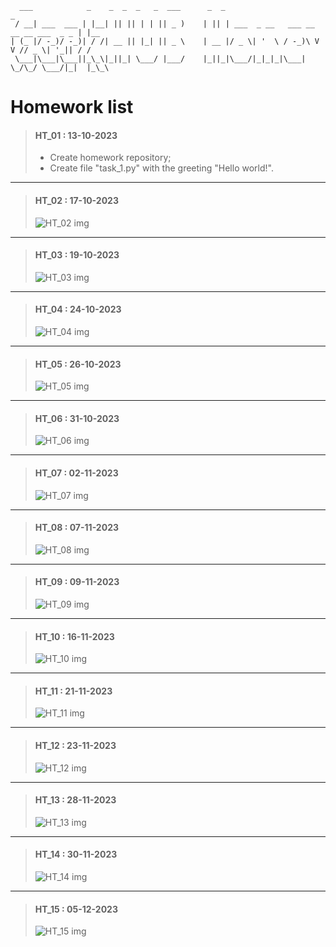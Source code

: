 ```
  ___            _    _  _  _   _  ___      _  _                                     _   
 / __| ___  ___ | |__| || || | | || _ )    | || | ___  _ __   ___ __ __ __ ___  _ _ | |__
| (_ |/ -_)/ -_)| / /| __ || |_| || _ \    | __ |/ _ \| '  \ / -_)\ V  V // _ \| '_|| / /
 \___|\___|\___||_\_\|_||_| \___/ |___/    |_||_|\___/|_|_|_|\___| \_/\_/ \___/|_|  |_\_\
```

# Homework list

> #### HT_01 : 13-10-2023  
> - Create homework repository;   
> - Create file "task_1.py" with the greeting "Hello world!".

___


> #### HT_02 : 17-10-2023  
> ![HT_02 img](https://github.com/korniienko-dm/geekhub-homework/raw/main/img/ht_02.png)

___


> #### HT_03 : 19-10-2023  
> ![HT_03 img](https://github.com/korniienko-dm/geekhub-homework/raw/main/img/ht_03.png)

___


> #### HT_04 : 24-10-2023  
> ![HT_04 img](https://github.com/korniienko-dm/geekhub-homework/raw/main/img/ht_04.png)

___


> #### HT_05 : 26-10-2023  
> ![HT_05 img](https://github.com/korniienko-dm/geekhub-homework/raw/main/img/ht_05.png)

___


> #### HT_06 : 31-10-2023  
> ![HT_06 img](https://github.com/korniienko-dm/geekhub-homework/raw/main/img/ht_06.png)

___


> #### HT_07 : 02-11-2023  
> ![HT_07 img](https://github.com/korniienko-dm/geekhub-homework/raw/main/img/ht_07.png)

___


> #### HT_08 : 07-11-2023  
> ![HT_08 img](https://github.com/korniienko-dm/geekhub-homework/raw/main/img/ht_08.png)

___


> #### HT_09 : 09-11-2023  
> ![HT_09 img](https://github.com/korniienko-dm/geekhub-homework/raw/main/img/ht_09.png)

___

> #### HT_10 : 16-11-2023  
> ![HT_10 img](https://github.com/korniienko-dm/geekhub-homework/raw/main/img/ht_10.png)

___


> #### HT_11 : 21-11-2023  
> ![HT_11 img](https://github.com/korniienko-dm/geekhub-homework/raw/main/img/ht_11.png)

___


> #### HT_12 : 23-11-2023  
> ![HT_12 img](https://github.com/korniienko-dm/geekhub-homework/raw/main/img/ht_12.png)

___

> #### HT_13 : 28-11-2023  
> ![HT_13 img](https://github.com/korniienko-dm/geekhub-homework/raw/main/img/ht_13.png)

___

> #### HT_14 : 30-11-2023  
> ![HT_14 img](https://github.com/korniienko-dm/geekhub-homework/raw/main/img/ht_14.png)

___

> #### HT_15 : 05-12-2023  
> ![HT_15 img](https://github.com/korniienko-dm/geekhub-homework/raw/main/img/ht_15.png)


